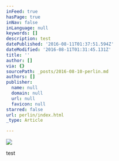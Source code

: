 ```yaml
---
inFeed: true
hasPage: true
inNav: false
inLanguage: null
keywords: []
description: test
datePublished: '2016-08-11T01:37:51.594Z'
dateModified: '2016-08-11T01:31:45.131Z'
title: ''
author: []
via: {}
sourcePath: _posts/2016-08-10-perlin.md
authors: []
publisher:
  name: null
  domain: null
  url: null
  favicon: null
starred: false
url: perlin/index.html
_type: Article

---
```

![](https://the-grid-user-content.s3-us-west-2.amazonaws.com/e786b89c-fc4e-4fa2-ac58-de308bd6277c.jpg)

test